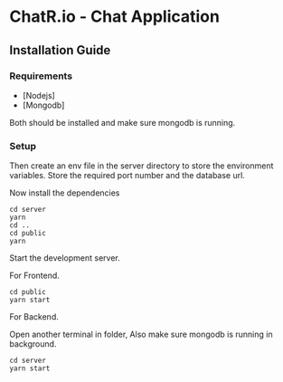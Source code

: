 # ChatR.io  - Chat Application 

## Installation Guide

### Requirements
- [Nodejs]
- [Mongodb]

Both should be installed and make sure mongodb is running.

### Setup

Then create an env file in the server directory to store the environment variables.
Store the required port number and the database url.

Now install the dependencies
```shell
cd server
yarn
cd ..
cd public
yarn
```
Start the development server.

For Frontend.
```shell
cd public
yarn start
```
For Backend.

Open another terminal in folder, Also make sure mongodb is running in background.
```shell
cd server
yarn start
```
